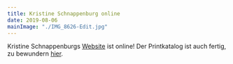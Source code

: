 ```yaml
---
title: Kristine Schnappenburg online
date: 2019-08-06
mainImage: "./IMG_8626-Edit.jpg"
---
```


Kristine Schnappenburgs [Website](https://schnappenburg.de/) ist online! Der Printkatalog ist auch fertig, zu bewundern [hier](/projekte/schnappenburg/). 
